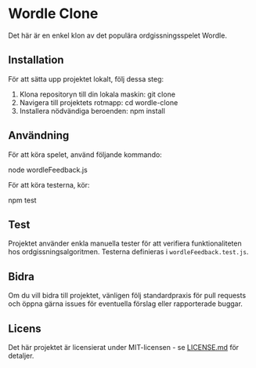 # Wordle Clone

Det här är en enkel klon av det populära ordgissningsspelet Wordle.

## Installation

För att sätta upp projektet lokalt, följ dessa steg:

1. Klona repositoryn till din lokala maskin: git clone <repository-url>
2. Navigera till projektets rotmapp: cd wordle-clone
3. Installera nödvändiga beroenden: npm install

## Användning

För att köra spelet, använd följande kommando:

node wordleFeedback.js


För att köra testerna, kör:

npm test


## Test

Projektet använder enkla manuella tester för att verifiera funktionaliteten hos ordgissningsalgoritmen. Testerna definieras i `wordleFeedback.test.js`.

## Bidra

Om du vill bidra till projektet, vänligen följ standardpraxis för pull requests och öppna gärna issues för eventuella förslag eller rapporterade buggar.

## Licens

Det här projektet är licensierat under MIT-licensen - se [LICENSE.md](LICENSE) för detaljer.
